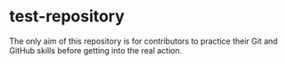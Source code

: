 # test-repository
The only aim of this repository is for contributors to practice their Git and GitHub skills before getting into the real action.
